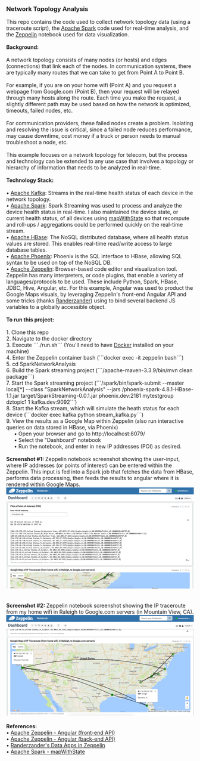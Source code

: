 <h3>Network Topology Analysis</h3>
This repo contains the code used to collect network topology data (using a traceroute script), the <a href="http://spark.apache.org/">Apache Spark</a> code used for real-time analysis, and the <a href="https://zeppelin.apache.org/">Zeppelin</a> notebook used for data visualization.
<br>
<br><b>Background:</b>
<br>
<br>A network topology consists of many nodes (or hosts) and edges (connections) that link each of the nodes. In communication systems, there are typically many routes that we can take to get from Point A to Point B. 
<br>
<br>For example, if you are on your home wifi (Point A) and you request a webpage from Google.com (Point B), then your request will be relayed through many hosts along the route. Each time you make the request, a slightly different path may be used based on how the network is optimized, timeouts, failed nodes, etc. 
<br>
<br>For communication providers, these failed nodes create a problem. Isolating and resolving the issue is critical, since a failed node reduces performance, may cause downtime, cost money if a truck or person needs to manual troubleshoot a node, etc.
<br>
<br>This example focuses on a network topology for telecom, but the process and technology can be extended to any use case that involves a topology or hierarchy of information that needs to be analyzed in real-time.
<br>
<br><b>Technology Stack:</b>
<br>
<br>&bull; <a href="https://kafka.apache.org/">Apache Kafka</a>: Streams in the real-time health status of each device in the network topology.
<br>&bull; <a href="http://spark.apache.org/">Apache Spark</a>: Spark Streaming was used to process and analyze the device health status in real-time. I also maintained the device state, or current health status, of all devices using <a href="https://databricks.com/blog/2016/02/01/faster-stateful-stream-processing-in-apache-spark-streaming.html">mapWithState</a> so that recompute and roll-ups / aggregations could be performed quickly on the real-time stream. 
<br>&bull; <a href="https://hbase.apache.org/">Apache HBase</a>: The NoSQL distributed database, where all health status values are stored. This enables real-time read/write access to large database tables. 
<br>&bull; <a href="https://phoenix.apache.org/">Apache Phoenix</a>: Phoenix is the SQL interface to HBase, allowing SQL syntax to be used on top of the NoSQL DB.
<br>&bull; <a href="https://zeppelin.apache.org/">Apache Zeppelin</a>: Browser-based code editor and visualization tool. Zeppelin has many interpreters, or code plugins, that enable a variety of languages/protocols to be used. These include Python, Spark, HBase, JDBC, Hive, Angular, etc. For this example, Angular was used to product the Google Maps visuals, by leveraging Zeppelin's front-end Angular API and some tricks (thanks <a href="http://randerzander.github.io/#?post=data-apps.md">Randerzander</a>) using to bind several backend JS variables to a globally accessible object.
<br>
<br><b>To run this project:</b>
<br>
<br>1. Clone this repo
<br>2. Navigate to the docker directory
<br>3. Execute ```./run.sh``` (You'll need to have <a href="https://www.docker.com/">Docker</a> installed on your machine)
<br>4. Enter the Zeppelin container bash (```docker exec -it zeppelin bash```)
<br>5. cd SparkNetworkAnalysis
<br>6. Build the Spark streaming project (```/apache-maven-3.3.9/bin/mvn clean package```)
<br>7. Start the Spark streaming project (```/spark/bin/spark-submit --master local[*] --class "SparkNetworkAnalysis" --jars /phoenix-spark-4.8.1-HBase-1.1.jar target/SparkStreaming-0.0.1.jar phoenix.dev:2181 mytestgroup dztopic1 1 kafka.dev:9092```)
<br>8. Start the Kafka stream, which will simulate the heath status for each device (```docker exec kafka python stream_kafka.py```)
<br>9. View the results as a Google Map within Zeppelin (also run interactive queries on data stored in HBase, via Phoenix)
<br>&ensp;&ensp;&ensp;&bull; Open your browser and go to http://localhost:8079/
<br>&ensp;&ensp;&ensp;&bull; Select the "Dashboard" notebook
<br>&ensp;&ensp;&ensp;&bull; Run the notebook, and enter in new IP addresses (POI) as desired.
<br>
<br><b>Screenshot #1: </b>Zeppelin notebook screenshot showing the user-input, where IP addresses (or points of interest) can be entered within the Zeppelin. This input is fed into a Spark job that fetches the data from HBase, performs data processing, then feeds the results to angular where it is rendered within Google Maps.
<br><img src="images/zeppelin_screenshot1.png" class="inline"/>
<br>
<br>
<br><b>Screenshot #2: </b>Zeppelin notebook screenshot showing the IP traceroute from my home wifi in Raleigh to Google.com servers (in Mountain View, CA). 
<br><img src="images/zeppelin_screenshot2.png" class="inline"/>
<br>
<br><b>References:</b>
<br>&bull; <a href="http://zeppelin.apache.org/docs/latest/displaysystem/front-end-angular.html">Apache Zeppelin - Angular (front-end API)</a>
<br>&bull; <a href="http://zeppelin.apache.org/docs/latest/displaysystem/back-end-angular.html">Apache Zeppelin - Angular (back-end API)</a>
<br>&bull; <a href="http://randerzander.github.io/#?post=data-apps.md">Randerzander's Data Apps in Zeppelin</a>
<br>&bull; <a href="https://databricks.com/blog/2016/02/01/faster-stateful-stream-processing-in-apache-spark-streaming.html">Apache Spark - mapWithState</a>
